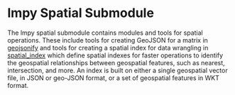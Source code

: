 # lmpy Spatial Submodule

The lmpy spatial submodule contains modules and tools for spatial operations.  These
include tools for creating GeoJSON for a matrix in [geojsonify](./geojsonify.py) and
tools for creating a spatial index for data wrangling in
[spatial_index](./spatial_index.py) which define spatial indexes for faster operations 
to identify the geospatial relationships between geospatial features, such as nearest,
intersection, and more.  An index is built on either a single geospatial vector file,
in JSON or geo-JSON format, or a set of geospatial features in WKT format.

